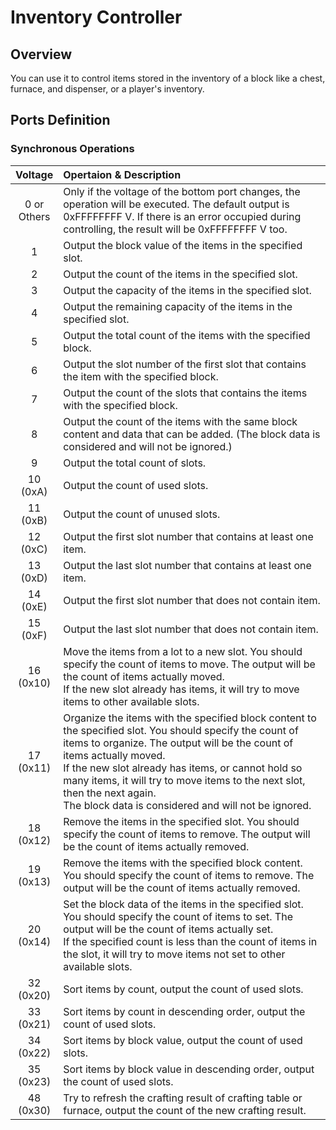 <script setup lang="ts">
import ElectricConnection from "../../../components/ElectricElement/ElectricConnection";
import ElectricConnectorType from "../../../components/ElectricElement/ElectricConnectorType";
import ElectricConnectorDirection from "../../../components/ElectricElement/ElectricConnectorDirection";
import ElectricConnectionDisplayMode from "../../../components/ElectricElement/ElectricConnectionDisplayMode";
import IOPort from "../../../components/ElectricElement/IOPort";
import ElectricElement from "../../../components/ElectricElement/ElectricElement.vue";

let connections = [
    new ElectricConnection(ElectricConnectorDirection.Top, ElectricConnectorType.Output, ElectricConnectionDisplayMode.BitWidth, [
        new IOPort(1, 32, "Result", "Because the result is often 0, the default result is 0xFFFFFFFF V. If there is an error occupied during controlling, the result will be 0xFFFFFFFF V too.")
    ]),
    new ElectricConnection(ElectricConnectorDirection.Right, ElectricConnectorType.Input, ElectricConnectionDisplayMode.StartAndEnd, [
        new IOPort(1, 8, "Slot", "Specify the n+1th slot to control."),
        new IOPort(9, 16, "Count", "Specify how many items to control."),
        new IOPort(17, 17, "Whether Check Block Data", "See`Block Data`"),
        new IOPort(18, 18, "Whether Control All", "If this is 1, the element will ignore`Count` in operation, and will control as much as possible."),
        new IOPort(19, 19, "Whether Control Player's Inventory", "If this is 0, this element controls the inventory of the behind block. Otherwise, the element controls the specified player's inventory."),
        new IOPort(20, 24, "Player Index", "Specify which number player's inventory you want to control when`Whether Control Player's Inventory`is 1."),
        new IOPort(25, 32, "New Slot", "Specify the n+1th slot as the new slot when`Synchronous Operations`is 16(0x10).")
    ]),
        new ElectricConnection(ElectricConnectorDirection.Bottom, ElectricConnectorType.Input, ElectricConnectionDisplayMode.BitWidth, [
        new IOPort(1, 32, "Synchronous Operations", "Details are in the table below.")
    ]),
    new ElectricConnection(ElectricConnectorDirection.Left, ElectricConnectorType.Input, ElectricConnectionDisplayMode.StartAndEnd, [
        new IOPort(1, 10, "Block Content", "If this is greater than 0, the element will only control the item with the same block content."),
        new IOPort(11, 14, "Empty", "No effect."),
        new IOPort(15, 32, "Block Data", "If`Block Content`is greater than 0 and`Whether Check Block Data`is 1, the element will also check whether the block data of items equals to this.")
    ])
];
</script>

# Inventory Controller <Badge text="v2.0"/>

## Overview

You can use it to control items stored in the inventory of a block like a chest, furnace, and dispenser, or a player's inventory.

## Ports Definition

<ElectricElement imgAltPrefix="Inventory Controller" :connections="connections" imgSrc="/images/expand/transportation/GVInventoryControllerBlock.webp"/>

### Synchronous Operations

|     Voltage     | Opertaion & Description                                                                                                                                                                                                                                                                                                                                                              |
|:---------------:|:-------------------------------------------------------------------------------------------------------------------------------------------------------------------------------------------------------------------------------------------------------------------------------------------------------------------------------------------------------------------------------------|
| 0 or<br/>Others | Only if the voltage of the bottom port changes, the operation will be executed. The default output is 0xFFFFFFFF V. If there is an error occupied during controlling, the result will be 0xFFFFFFFF V too.                                                                                                                                                                           |
|        1        | Output the block value of the items in the specified slot.                                                                                                                                                                                                                                                                                                                           |
|        2        | Output the count of the items in the specified slot.                                                                                                                                                                                                                                                                                                                                 |
|        3        | Output the capacity of the items in the specified slot.                                                                                                                                                                                                                                                                                                                              |
|        4        | Output the remaining capacity of the items in the specified slot.                                                                                                                                                                                                                                                                                                                    |
|        5        | Output the total count of the items with the specified block.                                                                                                                                                                                                                                                                                                                        |
|        6        | Output the slot number of the first slot that contains the item with the specified block.                                                                                                                                                                                                                                                                                            |
|        7        | Output the count of the slots that contains the items with the specified block.                                                                                                                                                                                                                                                                                                      |
|        8        | Output the count of the items with the same block content and data that can be added. (The block data is considered and will not be ignored.)                                                                                                                                                                                                                                        |
|        9        | Output the total count of slots.                                                                                                                                                                                                                                                                                                                                                     |
|  10<br/>(0xA)   | Output the count of used slots.                                                                                                                                                                                                                                                                                                                                                      |
|  11<br/>(0xB)   | Output the count of unused slots.                                                                                                                                                                                                                                                                                                                                                    |
|  12<br/>(0xC)   | Output the first slot number that contains at least one item.                                                                                                                                                                                                                                                                                                                        |
|  13<br/>(0xD)   | Output the last slot number that contains at least one item.                                                                                                                                                                                                                                                                                                                         |
|  14<br/>(0xE)   | Output the first slot number that does not contain item.                                                                                                                                                                                                                                                                                                                             |
|  15<br/>(0xF)   | Output the last slot number that does not contain item.                                                                                                                                                                                                                                                                                                                              |
|  16<br/>(0x10)  | Move the items from a lot to a new slot. You should specify the count of items to move. The output will be the count of items actually moved.<br/>If the new slot already has items, it will try to move items to other available slots.                                                                                                                                             |
|  17<br/>(0x11)  | Organize the items with the specified block content to the specified slot. You should specify the count of items to organize. The output will be the count of items actually moved.<br/> If the new slot already has items, or cannot hold so many items, it will try to move items to the next slot, then the next again.<br/>The block data is considered and will not be ignored. |
|  18<br/>(0x12)  | Remove the items in the specified slot. You should specify the count of items to remove. The output will be the count of items actually removed.                                                                                                                                                                                                                                     |
|  19<br/>(0x13)  | Remove the items with the specified block content. You should specify the count of items to remove. The output will be the count of items actually removed.                                                                                                                                                                                                                          |
|  20<br/>(0x14)  | Set the block data of the items in the specified slot. You should specify the count of items to set. The output will be the count of items actually set.<br/>If the specified count is less than the count of items in the slot, it will try to move items not set to other available slots.                                                                                         |
|  32<br/>(0x20)  | Sort items by count, output the count of used slots.                                                                                                                                                                                                                                                                                                                                 |
|  33<br/>(0x21)  | Sort items by count in descending order, output the count of used slots.                                                                                                                                                                                                                                                                                                             |
|  34<br/>(0x22)  | Sort items by block value, output the count of used slots.                                                                                                                                                                                                                                                                                                                           |
|  35<br/>(0x23)  | Sort items by block value in descending order, output the count of used slots.                                                                                                                                                                                                                                                                                                       |
|  48<br/>(0x30)  | Try to refresh the crafting result of crafting table or furnace, output the count of the new crafting result.                                                                                                                                                                                                                                                                        |